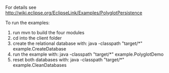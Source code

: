 For details see http://wiki.eclipse.org/EclipseLink/Examples/PolyglotPersistence

To run the examples:
1) run mvn to build the four modules
2) cd into the client folder
3) create the relational database with: java -classpath "target/*" example.CreateDatabase
4) run the example with: java -classpath "target/*" example.PolyglotDemo
5) reset both databases with: java -classpath "target/*" example.CleanDatabases